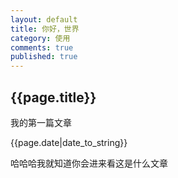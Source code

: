 ```yaml
---
layout: default
title: 你好，世界
category: 使用
comments: true
published: true
---
```

<h2> {{page.title}} </h2>
	
<p>我的第一篇文章</P>
	
<p>{{page.date|date_to_string}}</p>



<p> 哈哈哈我就知道你会进来看这是什么文章 </p>
